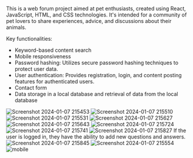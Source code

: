 This is a web forum project aimed at pet enthusiasts, created using React, JavaScript, HTML, and CSS technologies. It's intended for a community of pet lovers to share experiences, advice, and discussions about their animals.

Key functionalities:

- Keyword-based content search
- Mobile responsiveness
- Password hashing: Utilizes secure password hashing techniques to protect user data.
- User authentication: Provides registration, login, and content posting features for authenticated users.
- Contact form
- Data storage in a local database and retrieval of data from the local database

![Screenshot 2024-01-07 215453](https://github.com/KristinaValencak/forum/assets/153623012/e0c90488-fab5-4a58-848e-0fc9e94e528c)
![Screenshot 2024-01-07 215510](https://github.com/KristinaValencak/forum/assets/153623012/2732590e-cc9c-437b-8559-e1ac31ffe0b4)
![Screenshot 2024-01-07 215531](https://github.com/KristinaValencak/forum/assets/153623012/da4dcc9f-58ac-4e1b-abb7-490830813306)
![Screenshot 2024-01-07 215627](https://github.com/KristinaValencak/forum/assets/153623012/b00e33b8-a2e7-440c-98ae-00fb8c758d56)
![Screenshot 2024-01-07 215643](https://github.com/KristinaValencak/forum/assets/153623012/f28fcc2b-334c-47c8-aae6-a10902739ae5)
![Screenshot 2024-01-07 215724](https://github.com/KristinaValencak/forum/assets/153623012/a776fb5f-6808-45a6-bfd8-516d5502dab6)
![Screenshot 2024-01-07 215741](https://github.com/KristinaValencak/forum/assets/153623012/2d92d929-4db1-4d47-a4a7-db60fdc1ab59)
![Screenshot 2024-01-07 215827](https://github.com/KristinaValencak/forum/assets/153623012/7bbc1589-c46e-45b2-9184-b83996b42d02)
If the user is logged in, they have the ability to add new questions and answers.
![Screenshot 2024-01-07 215845](https://github.com/KristinaValencak/forum/assets/153623012/c014b593-b6e5-4ad6-bb5d-dc842f1404df)
![Screenshot 2024-01-07 215554](https://github.com/KristinaValencak/forum/assets/153623012/962bc12b-2b08-4130-86e1-a07bafb9f554)
![mobile](https://github.com/KristinaValencak/forum/assets/153623012/8c81bd1b-d5af-46a4-b6e6-362e1cf0e415)
